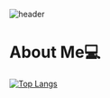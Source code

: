 ![header](https://capsule-render.vercel.app/api?type=Waving&color=gradient&customColorList=0,2,2,5,30&height=200&section=header&text=Jiyoung's%20Github&fontSize=50&lineHeight=50)

# About Me💻




[![Top Langs](https://github-readme-stats.vercel.app/api/top-langs/?username=ji0509&layout=compact)](https://github.com/ji0509/github-readme-stats)

